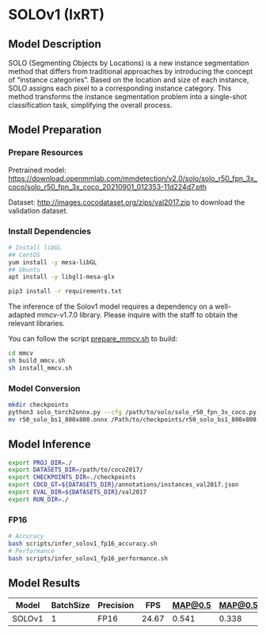 # SOLOv1 (IxRT)

## Model Description

SOLO (Segmenting Objects by Locations) is a new instance segmentation method that differs from traditional approaches by introducing the concept of “instance categories”. Based on the location and size of each instance, SOLO assigns each pixel to a corresponding instance category. This method transforms the instance segmentation problem into a single-shot classification task, simplifying the overall process.

## Model Preparation

### Prepare Resources

Pretrained model: <https://download.openmmlab.com/mmdetection/v2.0/solo/solo_r50_fpn_3x_coco/solo_r50_fpn_3x_coco_20210901_012353-11d224d7.pth>

Dataset: <http://images.cocodataset.org/zips/val2017.zip> to download the validation dataset.

### Install Dependencies

```bash
# Install libGL
## CentOS
yum install -y mesa-libGL
## Ubuntu
apt install -y libgl1-mesa-glx

pip3 install -r requirements.txt
```

The inference of the Solov1 model requires a dependency on a well-adapted mmcv-v1.7.0 library. Please inquire with the staff to obtain the relevant libraries.

You can follow the script [prepare_mmcv.sh](https://gitee.com/deep-spark/deepsparkhub/blob/master/toolbox/MMDetection/prepare_mmcv.sh) to build:

```bash
cd mmcv
sh build_mmcv.sh
sh install_mmcv.sh
```

### Model Conversion

```bash
mkdir checkpoints
python3 solo_torch2onnx.py --cfg /path/to/solo/solo_r50_fpn_3x_coco.py --checkpoint /path/to/solo_r50_fpn_3x_coco_20210901_012353-11d224d7.pth --batch_size 1
mv r50_solo_bs1_800x800.onnx /Path/to/checkpoints/r50_solo_bs1_800x800.onnx
```

## Model Inference

```bash
export PROJ_DIR=./
export DATASETS_DIR=/path/to/coco2017/
export CHECKPOINTS_DIR=./checkpoints
export COCO_GT=${DATASETS_DIR}/annotations/instances_val2017.json
export EVAL_DIR=${DATASETS_DIR}/val2017
export RUN_DIR=./
```

### FP16

```bash
# Accuracy
bash scripts/infer_solov1_fp16_accuracy.sh
# Performance
bash scripts/infer_solov1_fp16_performance.sh
```

## Model Results

| Model  | BatchSize | Precision | FPS   | MAP@0.5 | MAP@0.5:0.95 |
|--------|-----------|-----------|-------|---------|--------------|
| SOLOv1 | 1         | FP16      | 24.67 | 0.541   | 0.338        |
